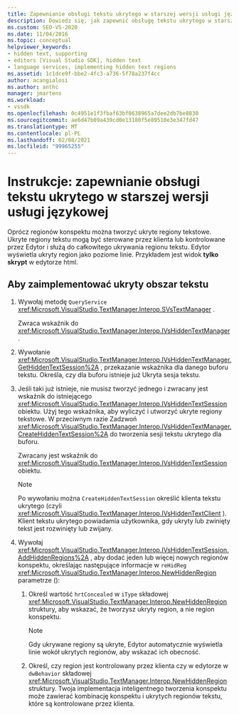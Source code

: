 ```yaml
---
title: Zapewnianie obsługi tekstu ukrytego w starszej wersji usługi językowej
description: Dowiedz się, jak zapewnić obsługę tekstu ukrytego w starszej wersji usługi językowej przez dodanie regionów tekstu ukrytego kontrolowanych przez Edytor lub przez klienta.
ms.custom: SEO-VS-2020
ms.date: 11/04/2016
ms.topic: conceptual
helpviewer_keywords:
- hidden text, supporting
- editors [Visual Studio SDK], hidden text
- language services, implementing hidden text regions
ms.assetid: 1c1dce9f-bbe2-4fc3-a736-5f78a237f4cc
author: acangialosi
ms.author: anthc
manager: jmartens
ms.workload:
- vssdk
ms.openlocfilehash: 0c4951e1f3fbaf63bf0638965a7dee2db7be8830
ms.sourcegitcommit: ae6d47b09a439cd0e13180f5e89510e3e347fd47
ms.translationtype: MT
ms.contentlocale: pl-PL
ms.lasthandoff: 02/08/2021
ms.locfileid: "99965255"
---
```

# <a name="how-to-provide-hidden-text-support-in-a-legacy-language-service"></a>Instrukcje: zapewnianie obsługi tekstu ukrytego w starszej wersji usługi językowej
Oprócz regionów konspektu można tworzyć ukryte regiony tekstowe. Ukryte regiony tekstu mogą być sterowane przez klienta lub kontrolowane przez Edytor i służą do całkowitego ukrywania regionu tekstu. Edytor wyświetla ukryty region jako poziome linie. Przykładem jest widok **tylko skrypt** w edytorze html.

## <a name="to-implement-a-hidden-text-region"></a>Aby zaimplementować ukryty obszar tekstu

1. Wywołaj metodę `QueryService` <xref:Microsoft.VisualStudio.TextManager.Interop.SVsTextManager> .

     Zwraca wskaźnik do <xref:Microsoft.VisualStudio.TextManager.Interop.IVsHiddenTextManager> .

2. Wywołanie <xref:Microsoft.VisualStudio.TextManager.Interop.IVsHiddenTextManager.GetHiddenTextSession%2A> , przekazanie wskaźnika dla danego buforu tekstu. Określa, czy dla buforu istnieje już Ukryta sesja tekstu.

3. Jeśli taki już istnieje, nie musisz tworzyć jednego i zwracany jest wskaźnik do istniejącego <xref:Microsoft.VisualStudio.TextManager.Interop.IVsHiddenTextSession> obiektu. Użyj tego wskaźnika, aby wyliczyć i utworzyć ukryte regiony tekstowe. W przeciwnym razie Zadzwoń <xref:Microsoft.VisualStudio.TextManager.Interop.IVsHiddenTextManager.CreateHiddenTextSession%2A> do tworzenia sesji tekstu ukrytego dla buforu.

     Zwracany jest wskaźnik do <xref:Microsoft.VisualStudio.TextManager.Interop.IVsHiddenTextSession> obiektu.

    > [!NOTE]
    > Po wywołaniu można `CreateHiddenTextSession` określić klienta tekstu ukrytego (czyli <xref:Microsoft.VisualStudio.TextManager.Interop.IVsHiddenTextClient> ). Klient tekstu ukrytego powiadamia użytkownika, gdy ukryty lub zwinięty tekst jest rozwinięty lub zwijany.

4. Wywołaj <xref:Microsoft.VisualStudio.TextManager.Interop.IVsHiddenTextSession.AddHiddenRegions%2A> , aby dodać jeden lub więcej nowych regionów konspektu, określając następujące informacje w `reHidReg` <xref:Microsoft.VisualStudio.TextManager.Interop.NewHiddenRegion> parametrze ():

    1. Określ wartość `hrtConcealed` w `iType` składowej <xref:Microsoft.VisualStudio.TextManager.Interop.NewHiddenRegion> struktury, aby wskazać, że tworzysz ukryty region, a nie region konspektu.

        > [!NOTE]
        > Gdy ukrywane regiony są ukryte, Edytor automatycznie wyświetla linie wokół ukrytych regionów, aby wskazać ich obecność.

    2. Określ, czy region jest kontrolowany przez klienta czy w edytorze w `dwBehavior` składowej <xref:Microsoft.VisualStudio.TextManager.Interop.NewHiddenRegion> struktury. Twoja implementacja inteligentnego tworzenia konspektu może zawierać kombinację konspektu i ukrytych regionów tekstu, które są kontrolowane przez klienta.
